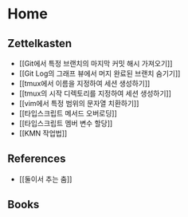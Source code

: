 # Home

## Zettelkasten

- [[Git에서 특정 브랜치의 마지막 커밋 해시 가져오기]]
- [[Git Log의 그래프 뷰에서 머지 완료된 브랜치 숨기기]]
- [[tmux에서 이름을 지정하여 세션 생성하기]]
- [[tmux의 시작 디렉토리를 지정하여 세션 생성하기]]
- [[vim에서 특정 범위의 문자열 치환하기]]
- [[타입스크립트 메서드 오버로딩]]
- [[타입스크립트 멤버 변수 할당]]
- [[KMN 작업법]]

## References

- [[둘이서 추는 춤]]

## Books

